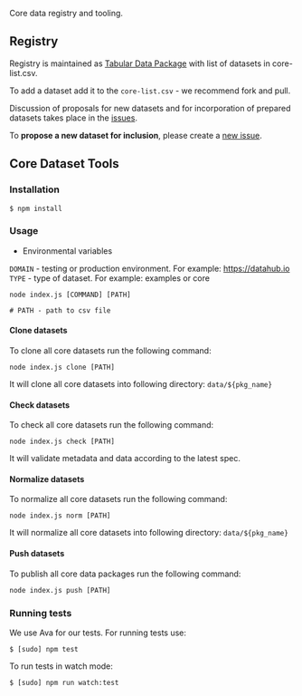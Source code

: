 Core data registry and tooling.

## Registry

Registry is maintained as [Tabular Data Package][tdp] with list of datasets in core-list.csv.

[tdp]: http://frictionlessdata.io/guides/tabular-data-package/

To add a dataset add it to the `core-list.csv` - we recommend fork and pull.

Discussion of proposals for new datasets and for incorporation of prepared datasets takes place in the [issues][].

To **propose a new dataset for inclusion**, please create a [new issue](https://github.com/datasets/registry/issues/new).

[issues]: https://github.com/datasets/registry/issues

## Core Dataset Tools

### Installation

``` 
$ npm install
```

### Usage

* Environmental variables

`DOMAIN` - testing or production environment. For example: https://datahub.io
`TYPE` - type of dataset. For example: examples or core

```
node index.js [COMMAND] [PATH]

# PATH - path to csv file
```

#### Clone datasets

To clone all core datasets run the following command:

`node index.js clone [PATH]`

It will clone all core datasets into following directory: `data/${pkg_name}`

#### Check datasets

To check all core datasets run the following command:

`node index.js check [PATH]`

It will validate metadata and data according to the latest spec. 

#### Normalize datasets

To normalize all core datasets run the following command:

`node index.js norm [PATH]`

It will normalize all core datasets into following directory: `data/${pkg_name}`

#### Push datasets

To publish all core data packages run the following command:

`node index.js push [PATH]`

### Running tests

We use Ava for our tests. For running tests use:

```
$ [sudo] npm test
```

To run tests in watch mode:

```
$ [sudo] npm run watch:test
```
